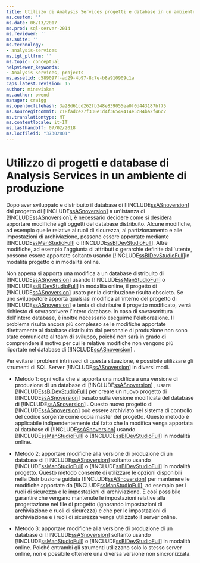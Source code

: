 ```yaml
---
title: Utilizzo di Analysis Services progetti e database in un ambiente di produzione | Microsoft Docs
ms.custom: ''
ms.date: 06/13/2017
ms.prod: sql-server-2014
ms.reviewer: ''
ms.suite: ''
ms.technology:
- analysis-services
ms.tgt_pltfrm: ''
ms.topic: conceptual
helpviewer_keywords:
- Analysis Services, projects
ms.assetid: c589097f-ad29-4b97-8c7e-b8a910909c1a
caps.latest.revision: 15
author: minewiskan
ms.author: owend
manager: craigg
ms.openlocfilehash: 3a28d61cd262fb348e839055ea0f0d443187bf75
ms.sourcegitcommit: c18fadce27f330e1d4f36549414e5c84ba2f46c2
ms.translationtype: MT
ms.contentlocale: it-IT
ms.lasthandoff: 07/02/2018
ms.locfileid: "37302801"
---
```

# <a name="working-with-analysis-services-projects-and-databases-in-a-production-environment"></a>Utilizzo di progetti e database di Analysis Services in un ambiente di produzione
  Dopo aver sviluppato e distribuito il database di [!INCLUDE[ssASnoversion](../../includes/ssasnoversion-md.md)] dal progetto di [!INCLUDE[ssASnoversion](../../includes/ssasnoversion-md.md)] a un'istanza di [!INCLUDE[ssASnoversion](../../includes/ssasnoversion-md.md)], è necessario decidere come si desidera apportare modifiche agli oggetti del database distribuito. Alcune modifiche, ad esempio quelle relative ai ruoli di sicurezza, al partizionamento e alle impostazioni di archiviazione, possono essere apportate mediante [!INCLUDE[ssManStudioFull](../../includes/ssmanstudiofull-md.md)] o [!INCLUDE[ssBIDevStudioFull](../../includes/ssbidevstudiofull-md.md)]. Altre modifiche, ad esempio l'aggiunta di attributi o gerarchie definite dall'utente, possono essere apportate soltanto usando [!INCLUDE[ssBIDevStudioFull](../../includes/ssbidevstudiofull-md.md)]in modalità progetto o in modalità online.  
  
 Non appena si apporta una modifica a un database distribuito di [!INCLUDE[ssASnoversion](../../includes/ssasnoversion-md.md)] usando [!INCLUDE[ssManStudioFull](../../includes/ssmanstudiofull-md.md)] o [!INCLUDE[ssBIDevStudioFull](../../includes/ssbidevstudiofull-md.md)] in modalità online, il progetto di [!INCLUDE[ssASnoversion](../../includes/ssasnoversion-md.md)] usato per la distribuzione risulta obsoleto. Se uno sviluppatore apporta qualsiasi modifica all'interno del progetto di [!INCLUDE[ssASnoversion](../../includes/ssasnoversion-md.md)] e tenta di distribuire il progetto modificato, verrà richiesto di sovrascrivere l'intero database. In caso di sovrascrittura dell'intero database, è inoltre necessario eseguirne l'elaborazione. Il problema risulta ancora più complesso se le modifiche apportate direttamente al database distribuito dal personale di produzione non sono state comunicate al team di sviluppo, poiché non sarà in grado di comprendere il motivo per cui le relative modifiche non vengono più riportate nel database di [!INCLUDE[ssASnoversion](../../includes/ssasnoversion-md.md)] .  
  
 Per evitare i problemi intrinseci di questa situazione, è possibile utilizzare gli strumenti di SQL Server [!INCLUDE[ssASnoversion](../../includes/ssasnoversion-md.md)] in diversi modi.  
  
-   Metodo 1: ogni volta che si apporta una modifica a una versione di produzione di un database di [!INCLUDE[ssASnoversion](../../includes/ssasnoversion-md.md)] , usare [!INCLUDE[ssBIDevStudioFull](../../includes/ssbidevstudiofull-md.md)] per creare un nuovo progetto di [!INCLUDE[ssASnoversion](../../includes/ssasnoversion-md.md)] basato sulla versione modificata del database di [!INCLUDE[ssASnoversion](../../includes/ssasnoversion-md.md)] . Questo nuovo progetto di [!INCLUDE[ssASnoversion](../../includes/ssasnoversion-md.md)] può essere archiviato nel sistema di controllo del codice sorgente come copia master del progetto. Questo metodo è applicabile indipendentemente dal fatto che la modifica venga apportata al database di [!INCLUDE[ssASnoversion](../../includes/ssasnoversion-md.md)] usando [!INCLUDE[ssManStudioFull](../../includes/ssmanstudiofull-md.md)] o [!INCLUDE[ssBIDevStudioFull](../../includes/ssbidevstudiofull-md.md)] in modalità online.  
  
-   Metodo 2: apportare modifiche alla versione di produzione di un database di [!INCLUDE[ssASnoversion](../../includes/ssasnoversion-md.md)] soltanto usando [!INCLUDE[ssManStudioFull](../../includes/ssmanstudiofull-md.md)] o [!INCLUDE[ssBIDevStudioFull](../../includes/ssbidevstudiofull-md.md)] in modalità progetto. Questo metodo consente di utilizzare le opzioni disponibili nella Distribuzione guidata [!INCLUDE[ssASnoversion](../../includes/ssasnoversion-md.md)] per mantenere le modifiche apportate da [!INCLUDE[ssManStudioFull](../../includes/ssmanstudiofull-md.md)], ad esempio per i ruoli di sicurezza e le impostazioni di archiviazione. È così possibile garantire che vengano mantenute le impostazioni relative alla progettazione nel file di progetto (ignorando impostazioni di archiviazione e ruoli di sicurezza) e che per le impostazioni di archiviazione e i ruoli di sicurezza venga utilizzato il server online.  
  
-   Metodo 3: apportare modifiche alla versione di produzione di un database di [!INCLUDE[ssASnoversion](../../includes/ssasnoversion-md.md)] soltanto usando [!INCLUDE[ssManStudioFull](../../includes/ssmanstudiofull-md.md)] o [!INCLUDE[ssBIDevStudioFull](../../includes/ssbidevstudiofull-md.md)] in modalità online. Poiché entrambi gli strumenti utilizzano solo lo stesso server online, non è possibile ottenere una diversa versione non sincronizzata.  
  
  
